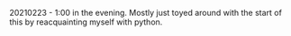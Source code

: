 20210223 - 1:00 in the evening. Mostly just toyed around with the start of this by reacquainting myself with python.
